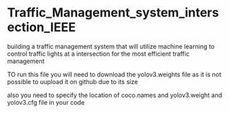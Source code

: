 # Traffic_Management_system_intersection_IEEE
building a traffic management system that will utilize machine learning to control traffic lights at a intersection for the most efficient traffic management

TO run this file you will need to download the yolov3.weights file as it is not possible to uupload it on github due to its size

also you need to specify the location of coco.names and yolov3.weight and yolov3.cfg file in your code


